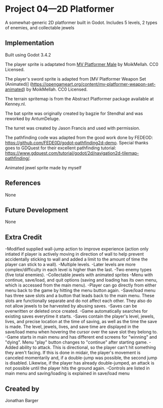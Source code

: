 # Project 04—2D Platformer

A somewhat-generic 2D platformer built in Godot. Includes 5 levels, 2 types of enemies, and collectable jewels

## Implementation
Built using Godot 3.4.2

The player sprite is adaptated from [MV Platformer Male](https://opengameart.org/content/mv-platformer-male-32x64) by MoikMellah. CC0 Licensed.

The player's sword sprite is adapted from [MV Platformer Weapon Set (Animated)] (https://opengameart.org/content/mv-platformer-weapon-set-animated) by MoikMellah. CC0 Licensed.

The terrain spritemap is from the Abstract Platformer package available at Kenney.nl.

The bat sprite was originally created by bagzie for Stendhal and was reworked by AntumDeluge.

The turret was created by Jason Francis and used with permission.

The pathfinding code was adapted from the good work done by FEDEOD: https://github.com/FEDE0D/godot-pathfinding2d-demo. Special thanks goes to GDQuest for their excellent pathfinding tutorial: https://www.gdquest.com/tutorial/godot/2d/navigation2d-tilemap-pathfinding/.

Animated jewel sprite made by myself

## References
None

## Future Development
None

## Extra Credit
-Modified supplied wall-jump action to improve experience (action only intiated if player is actively moving in direction of wall to help prevent accidentally sticking to wall and added a limit to the amount of time the player can stick to a wall).
-Multiple levels.
-Later levels are more complex/difficulty in each level is higher than the last.
-Two enemy types (five total enemies).
-Collectable jewels with animated sprites
-Menu with continue, save/load, and quit options (saving and loading has its own menu, which is accessed from the main menu).
-Player can go directly from either menu back to the game by hitting the menu button again.
-Save/load menu has three save slots and a button that leads back to the main menu. These slots are functionally separate and do not affect each other. They also do not allow jewels to be harvested by abusing saves.
-Saves can be overwritten or deleted once created.
-Game automatically searches for existing saves everytime it starts.
-Saves contain the player's level, jewels, lives, and precise location at the time of saving, as well as the time the save is made. The level, jewels, lives, and save time are displayed in the save/load menu when hovering the cursor over the save slot they belong to.
-Game starts in main menu and has different end screens for "winning" and "dying". Menu "play" button changes to "continue" after starting game.
-Added ability to attack. This is directional, so the player can't hit something they aren't facing. If this is done in midair, the player's movement is canceled momentarily and, if a double-jump was possible, the second jump is disabled. Likewise, if the player has already double-jumped, an attack is not possible until the player hits the ground again.
-Controls are listed in main menu and saving/loading is explained in save/load menu




## Created by 
Jonathan Barger